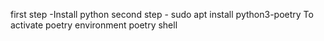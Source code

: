  first step -Install python
 second step - sudo apt install python3-poetry 
  To activate poetry environment 
  poetry shell

  